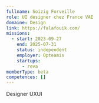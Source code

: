 ```yaml
---
fullname: Soizig Forveille
role: UI designer chez France VAE
domaine: Design
link: https://falafouik.com/
missions:
  - start: 2023-09-27
    end: 2025-07-31
    status: independent
    employer: Opteamis
    startups:
      - reva
memberType: beta
competences: []
---
```

Designer UXUI